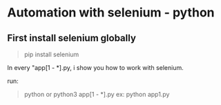# Automation with selenium - python

## First install selenium globally

> pip install selenium

In every "app[1 - *].py, i show you how to work with selenium.

run:

> python or python3 app[1 - *].py ex: python app1.py

